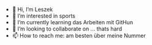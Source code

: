 - 👋 Hi, I’m Leszek
- 👀 I’m interested in sports
- 🌱 I’m currently learning das Arbeiten mit GitHun
- 💞️ I’m looking to collaborate on ... thats hard
- 📫 How to reach me: am besten über meine Nummer

<!---
LeszekMoska/LeszekMoska is a ✨ special ✨ repository because its `README.md` (this file) appears on your GitHub profile.
You can click the Preview link to take a look at your changes.
--->
